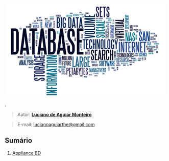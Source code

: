 
<p align="center"><img src="manuscript/images/database.jpg"  width="500" height="291" align="middle"/></p>

<p align="justify">.</p>


> Autor: **[Luciano de Aguiar Monteiro](https://github.com/lucianoaguiarthe)**

> E-mail: lucianoaguiarthe@gmail.com

## Sumário


1. [Appliance BD](manuscript/appliance.md)



